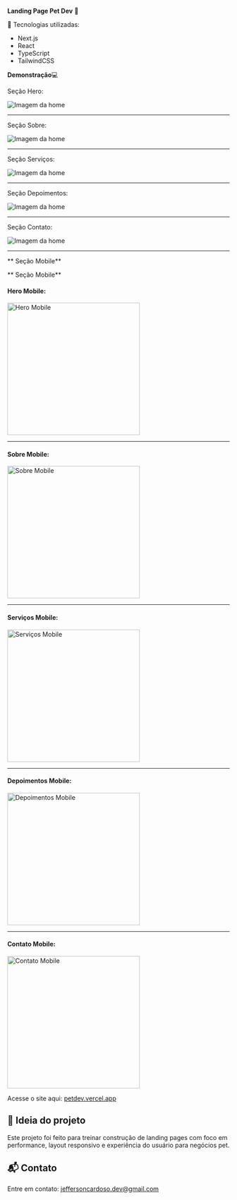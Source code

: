 **Landing Page Pet Dev** 🐾

 🚀 Tecnologias utilizadas:

- Next.js
- React
- TypeScript
- TailwindCSS

**Demonstração**💻 

Seção Hero:

![Imagem da home](./public/hero-web.png)


_____________________________________________

Seção Sobre:

![Imagem da home](./public/sobre-web.png)


_____________________________________________


Seção Serviços:

![Imagem da home](./public/servicos-web.png)


_____________________________________________


Seção Depoimentos:

![Imagem da home](./public/depoimentos-web.png)


_____________________________________________



Seção Contato:

![Imagem da home](./public/contato-web.png)


_____________________________________________



** Seção Mobile**


** Seção Mobile**

<h4>Hero Mobile:</h4>
<img src="./public/hero-mob.png" alt="Hero Mobile" width="300" />

<hr />

<h4>Sobre Mobile:</h4>
<img src="./public/sobre-mob.png" alt="Sobre Mobile" width="300" />

<hr />

<h4>Serviços Mobile:</h4>
<img src="./public/servicos-mob.png" alt="Serviços Mobile" width="300" />

<hr />

<h4>Depoimentos Mobile:</h4>
<img src="./public/depoimentos-mob.png" alt="Depoimentos Mobile" width="300" />

<hr />

<h4>Contato Mobile:</h4>
<img src="./public/contato-mob.png" alt="Contato Mobile" width="300" />





Acesse o site aqui: [petdev.vercel.app](https://landing-page-pet-dev.vercel.app/)


## 🧠 Ideia do projeto

Este projeto foi feito para treinar construção de landing pages com foco em performance, layout responsivo e experiência do usuário para negócios pet.

## 📬 Contato

Entre em contato: jeffersoncardoso.dev@gmail.com



